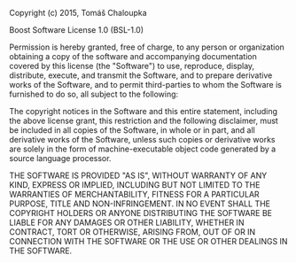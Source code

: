 Copyright (c) 2015, Tomáš Chaloupka

Boost Software License 1.0 (BSL-1.0)

Permission is hereby granted, free of charge, to any person or organization obtaining a copy
of the software and accompanying documentation covered by this license (the "Software") to use,
reproduce, display, distribute, execute, and transmit the Software, and to prepare derivative
works of the Software, and to permit third-parties to whom the Software is furnished to do so,
all subject to the following:

The copyright notices in the Software and this entire statement, including the above license
grant, this restriction and the following disclaimer, must be included in all copies of the Software,
in whole or in part, and all derivative works of the Software, unless such copies or derivative works
are solely in the form of machine-executable object code generated by a source language processor.

THE SOFTWARE IS PROVIDED "AS IS", WITHOUT WARRANTY OF ANY KIND, EXPRESS OR IMPLIED,
INCLUDING BUT NOT LIMITED TO THE WARRANTIES OF MERCHANTABILITY, FITNESS FOR A PARTICULAR
PURPOSE, TITLE AND NON-INFRINGEMENT. IN NO EVENT SHALL THE COPYRIGHT HOLDERS OR ANYONE
DISTRIBUTING THE SOFTWARE BE LIABLE FOR ANY DAMAGES OR OTHER LIABILITY, WHETHER IN CONTRACT,
TORT OR OTHERWISE, ARISING FROM, OUT OF OR IN CONNECTION WITH THE SOFTWARE OR THE USE OR
OTHER DEALINGS IN THE SOFTWARE.
